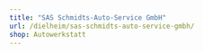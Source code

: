 ```yaml
---
title: "SAS Schmidts-Auto-Service GmbH"
url: /dielheim/sas-schmidts-auto-service-gmbh/
shop: Autowerkstatt
---
```

